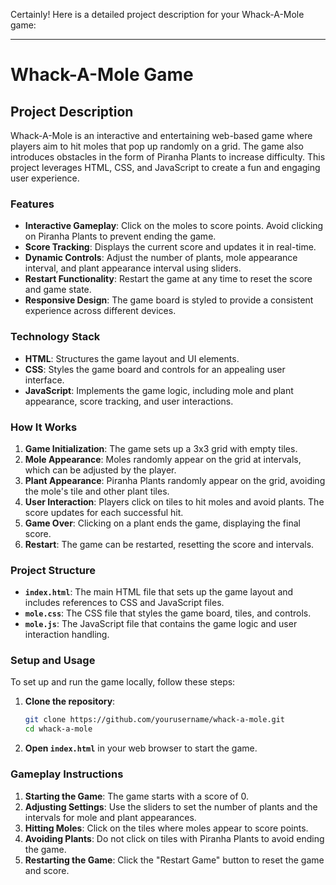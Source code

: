 Certainly! Here is a detailed project description for your Whack-A-Mole game:

---

# Whack-A-Mole Game

## Project Description

Whack-A-Mole is an interactive and entertaining web-based game where players aim to hit moles that pop up randomly on a grid. The game also introduces obstacles in the form of Piranha Plants to increase difficulty. This project leverages HTML, CSS, and JavaScript to create a fun and engaging user experience.

### Features

- **Interactive Gameplay**: Click on the moles to score points. Avoid clicking on Piranha Plants to prevent ending the game.
- **Score Tracking**: Displays the current score and updates it in real-time.
- **Dynamic Controls**: Adjust the number of plants, mole appearance interval, and plant appearance interval using sliders.
- **Restart Functionality**: Restart the game at any time to reset the score and game state.
- **Responsive Design**: The game board is styled to provide a consistent experience across different devices.

### Technology Stack

- **HTML**: Structures the game layout and UI elements.
- **CSS**: Styles the game board and controls for an appealing user interface.
- **JavaScript**: Implements the game logic, including mole and plant appearance, score tracking, and user interactions.

### How It Works

1. **Game Initialization**: The game sets up a 3x3 grid with empty tiles.
2. **Mole Appearance**: Moles randomly appear on the grid at intervals, which can be adjusted by the player.
3. **Plant Appearance**: Piranha Plants randomly appear on the grid, avoiding the mole's tile and other plant tiles.
4. **User Interaction**: Players click on tiles to hit moles and avoid plants. The score updates for each successful hit.
5. **Game Over**: Clicking on a plant ends the game, displaying the final score.
6. **Restart**: The game can be restarted, resetting the score and intervals.

### Project Structure

- **`index.html`**: The main HTML file that sets up the game layout and includes references to CSS and JavaScript files.
- **`mole.css`**: The CSS file that styles the game board, tiles, and controls.
- **`mole.js`**: The JavaScript file that contains the game logic and user interaction handling.

### Setup and Usage

To set up and run the game locally, follow these steps:

1. **Clone the repository**:
    ```bash
    git clone https://github.com/yourusername/whack-a-mole.git
    cd whack-a-mole
    ```

2. **Open `index.html`** in your web browser to start the game.

### Gameplay Instructions

1. **Starting the Game**: The game starts with a score of 0.
2. **Adjusting Settings**: Use the sliders to set the number of plants and the intervals for mole and plant appearances.
3. **Hitting Moles**: Click on the tiles where moles appear to score points.
4. **Avoiding Plants**: Do not click on tiles with Piranha Plants to avoid ending the game.
5. **Restarting the Game**: Click the "Restart Game" button to reset the game and score.

